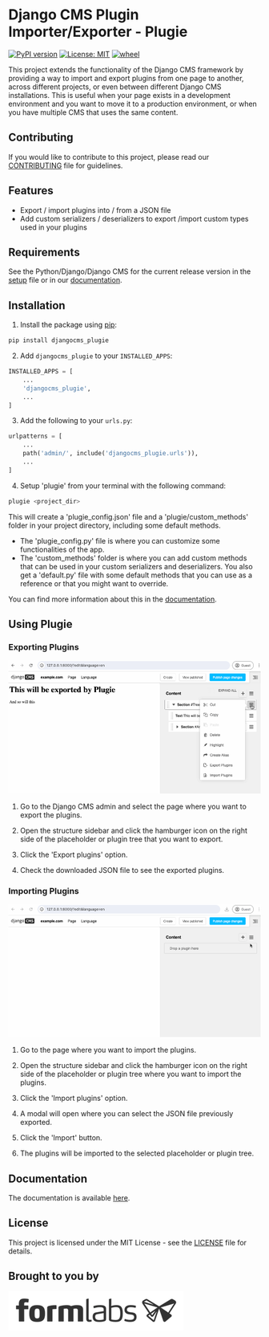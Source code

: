 # Django CMS Plugin Importer/Exporter - Plugie

[![PyPI version](https://badge.fury.io/py/djangocms-plugie.svg)](https://badge.fury.io/py/djangocms-plugie)
[![License: MIT](https://img.shields.io/badge/License-MIT-yellow.svg)](https://opensource.org/licenses/MIT)
[![wheel](https://img.shields.io/pypi/wheel/djangocms-plugie)](https://pypi.org/project/djangocms-plugie/)

This project extends the functionality of the Django CMS framework by providing a way to import and export plugins from one page to another, across different projects, or even between different Django CMS installations. This is useful when your page exists in a development environment and you want to move it to a production environment, or when you have multiple CMS that uses the same content.

## Contributing

If you would like to contribute to this project, please read our [CONTRIBUTING](https://github.com/Formlabs/djangocms_plugie/blob/main/CONTRIBUTING.md) file for guidelines.


## Features 

- Export / import plugins into / from a JSON file
- Add custom serializers / deserializers to export /import custom types used in your plugins

## Requirements

See the Python/Django/Django CMS for the current release version in the [setup](https://github.com/Formlabs/djangocms_plugie/blob/main/setup.py) file or in our [documentation](https://github.com/Formlabs/djangocms_plugie/wiki).

## Installation

1. Install the package using [pip](https://pypi.org/project/djangocms_plugie/):

```bash
pip install djangocms_plugie
```

2. Add `djangocms_plugie` to your `INSTALLED_APPS`:

```python
INSTALLED_APPS = [
    ...
    'djangocms_plugie',
    ...
]
```

3. Add the following to your `urls.py`:

```python
urlpatterns = [
    ...
    path('admin/', include('djangocms_plugie.urls')),
    ...
]
```

4. Setup 'plugie' from your terminal with the following command:

```bash
plugie <project_dir>
```

This will create a 'plugie_config.json' file and a 'plugie/custom_methods' folder in your project directory, including some default methods. 
- The 'plugie_config.py' file is where you can customize some functionalities of the app. 
- The 'custom_methods' folder is where you can add custom methods that can be used in your custom serializers and deserializers. You also get a 'default.py' file with some default methods that you can use as a reference or that you might want to override.

You can find more information about this in the [documentation](https://github.com/Formlabs/djangocms_plugie/wiki).


## Using Plugie

### Exporting Plugins

![How to Export Plugins](https://github.com/Formlabs/djangocms_plugie/blob/main/media/plugie_export.gif?raw=true)

1. Go to the Django CMS admin and select the page where you want to export the plugins.

2. Open the structure sidebar and click the hamburger icon on the right side of the placeholder or plugin tree that you want to export.

3. Click the 'Export plugins' option.

4. Check the downloaded JSON file to see the exported plugins.

### Importing Plugins

![How to Import Plugins](https://github.com/Formlabs/djangocms_plugie/blob/main/media/plugie_import.gif?raw=true)

1. Go to the page where you want to import the plugins.

2. Open the structure sidebar and click the hamburger icon on the right side of the placeholder or plugin tree where you want to import the plugins.

3. Click the 'Import plugins' option.

4. A modal will open where you can select the JSON file previously exported.

5. Click the 'Import' button.

6. The plugins will be imported to the selected placeholder or plugin tree.

## Documentation

The documentation is available [here](https://github.com/Formlabs/djangocms_plugie/wiki).

## License

This project is licensed under the MIT License - see the [LICENSE](https://github.com/Formlabs/djangocms_plugie/blob/main/LICENSE.md) file for details.


## Brought to you by
[![Formlabs logo](https://github.com/Formlabs/djangocms_plugie/blob/main/media/logo.png?raw=true)](http://formlabs.com/)